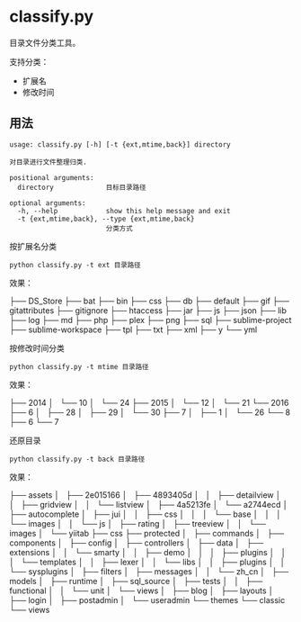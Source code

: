 # classify.py

目录文件分类工具。

支持分类：

- 扩展名
- 修改时间

## 用法

```
usage: classify.py [-h] [-t {ext,mtime,back}] directory

对目录进行文件整理归类.

positional arguments:
  directory             目标目录路径

optional arguments:
  -h, --help            show this help message and exit
  -t {ext,mtime,back}, --type {ext,mtime,back}
                        分类方式
```

按扩展名分类

```
python classify.py -t ext 目录路径 
```

效果：

├── DS_Store
├── bat
├── bin
├── css
├── db
├── default
├── gif
├── gitattributes
├── gitignore
├── htaccess
├── jar
├── js
├── json
├── lib
├── log
├── md
├── php
├── plex
├── png
├── sql
├── sublime-project
├── sublime-workspace
├── tpl
├── txt
├── xml
├── y
└── yml

按修改时间分类

```
python classify.py -t mtime 目录路径
```

效果：

├── 2014
│   └── 10
│       └── 24
├── 2015
│   └── 12
│       └── 21
└── 2016
    ├── 6
    │   ├── 28
    │   ├── 29
    │   └── 30
    ├── 7
    │   ├── 1
    │   └── 26
    └── 8
        ├── 6
        └── 7

还原目录

```
python classify.py -t back 目录路径
```
效果：

├── assets
│   ├── 2e015166
│   ├── 4893405d
│   │   ├── detailview
│   │   ├── gridview
│   │   └── listview
│   ├── 4a5213fe
│   └── a2744ecd
│       ├── autocomplete
│       ├── jui
│       │   ├── css
│       │   │   └── base
│       │   │       └── images
│       │   └── js
│       ├── rating
│       ├── treeview
│       │   └── images
│       └── yiitab
├── css
├── protected
│   ├── commands
│   ├── components
│   ├── config
│   ├── controllers
│   ├── data
│   ├── extensions
│   │   └── smarty
│   │       ├── demo
│   │       │   ├── plugins
│   │       │   └── templates
│   │       ├── lexer
│   │       └── libs
│   │           ├── plugins
│   │           └── sysplugins
│   ├── filters
│   ├── messages
│   │   └── zh_cn
│   ├── models
│   ├── runtime
│   ├── sql_source
│   ├── tests
│   │   ├── functional
│   │   └── unit
│   └── views
│       ├── blog
│       ├── layouts
│       ├── login
│       ├── postadmin
│       └── useradmin
└── themes
    └── classic
        └── views